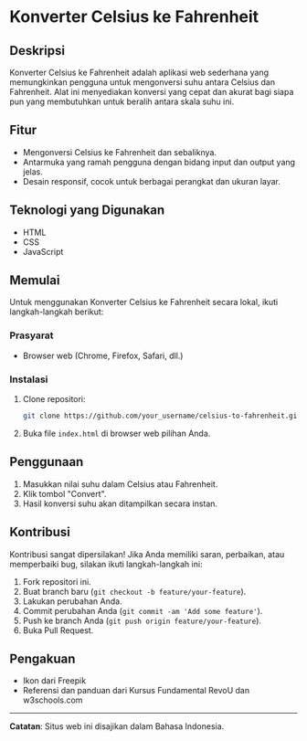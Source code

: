 # Konverter Celsius ke Fahrenheit

## Deskripsi

Konverter Celsius ke Fahrenheit adalah aplikasi web sederhana yang memungkinkan pengguna untuk mengonversi suhu antara Celsius dan Fahrenheit. Alat ini menyediakan konversi yang cepat dan akurat bagi siapa pun yang membutuhkan untuk beralih antara skala suhu ini.

## Fitur

- Mengonversi Celsius ke Fahrenheit dan sebaliknya.
- Antarmuka yang ramah pengguna dengan bidang input dan output yang jelas.
- Desain responsif, cocok untuk berbagai perangkat dan ukuran layar.

## Teknologi yang Digunakan

- HTML
- CSS
- JavaScript

## Memulai

Untuk menggunakan Konverter Celsius ke Fahrenheit secara lokal, ikuti langkah-langkah berikut:

### Prasyarat

- Browser web (Chrome, Firefox, Safari, dll.)

### Instalasi

1. Clone repositori:
   ```sh
   git clone https://github.com/your_username/celsius-to-fahrenheit.git
   ```

2. Buka file `index.html` di browser web pilihan Anda.

## Penggunaan

1. Masukkan nilai suhu dalam Celsius atau Fahrenheit.
2. Klik tombol "Convert".
3. Hasil konversi suhu akan ditampilkan secara instan.

## Kontribusi

Kontribusi sangat dipersilakan! Jika Anda memiliki saran, perbaikan, atau memperbaiki bug, silakan ikuti langkah-langkah ini:

1. Fork repositori ini.
2. Buat branch baru (`git checkout -b feature/your-feature`).
3. Lakukan perubahan Anda.
4. Commit perubahan Anda (`git commit -am 'Add some feature'`).
5. Push ke branch Anda (`git push origin feature/your-feature`).
6. Buka Pull Request.

## Pengakuan

- Ikon dari Freepik
- Referensi dan panduan dari Kursus Fundamental RevoU dan w3schools.com

---

**Catatan**: Situs web ini disajikan dalam Bahasa Indonesia.
